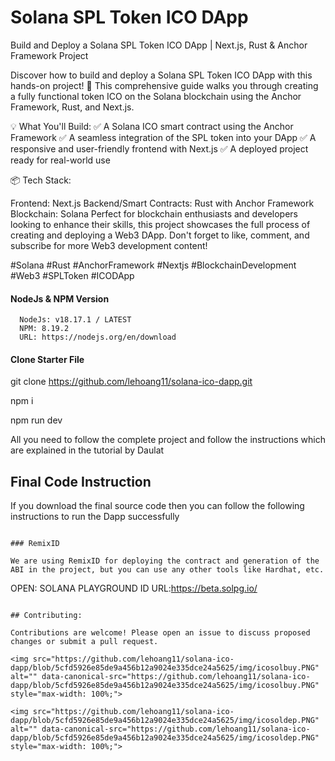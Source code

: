 # Solana SPL Token ICO DApp

Build and Deploy a Solana SPL Token ICO DApp | Next.js, Rust & Anchor Framework Project

Discover how to build and deploy a Solana SPL Token ICO DApp with this hands-on project! 🚀 This comprehensive guide walks you through creating a fully functional token ICO on the Solana blockchain using the Anchor Framework, Rust, and Next.js.

💡 What You'll Build:
✅ A Solana ICO smart contract using the Anchor Framework
✅ A seamless integration of the SPL token into your DApp
✅ A responsive and user-friendly frontend with Next.js
✅ A deployed project ready for real-world use

📦 Tech Stack:

Frontend: Next.js
Backend/Smart Contracts: Rust with Anchor Framework
Blockchain: Solana
Perfect for blockchain enthusiasts and developers looking to enhance their skills, this project showcases the full process of creating and deploying a Web3 DApp. Don't forget to like, comment, and subscribe for more Web3 development content!

#Solana #Rust #AnchorFramework #Nextjs #BlockchainDevelopment #Web3 #SPLToken #ICODApp


#### NodeJs & NPM Version

```
  NodeJs: v18.17.1 / LATEST
  NPM: 8.19.2
  URL: https://nodejs.org/en/download
```

#### Clone Starter File
git clone https://github.com/lehoang11/solana-ico-dapp.git

npm i

npm run dev

All you need to follow the complete project and follow the instructions which are explained in the tutorial by Daulat

## Final Code Instruction

If you download the final source code then you can follow the following instructions to run the Dapp successfully

```

### RemixID

We are using RemixID for deploying the contract and generation of the ABI in the project, but you can use any other tools like Hardhat, etc.

```
  OPEN: SOLANA PLAYGROUND ID
  URL:https://beta.solpg.io/
```

## Contributing:

Contributions are welcome! Please open an issue to discuss proposed changes or submit a pull request.

<img src="https://github.com/lehoang11/solana-ico-dapp/blob/5cfd5926e85de9a456b12a9024e335dce24a5625/img/icosolbuy.PNG" alt="" data-canonical-src="https://github.com/lehoang11/solana-ico-dapp/blob/5cfd5926e85de9a456b12a9024e335dce24a5625/img/icosolbuy.PNG" style="max-width: 100%;">

<img src="https://github.com/lehoang11/solana-ico-dapp/blob/5cfd5926e85de9a456b12a9024e335dce24a5625/img/icosoldep.PNG" alt="" data-canonical-src="https://github.com/lehoang11/solana-ico-dapp/blob/5cfd5926e85de9a456b12a9024e335dce24a5625/img/icosoldep.PNG" style="max-width: 100%;">
